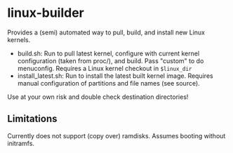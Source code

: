 # linux-builder

Provides a (semi) automated way to pull, build, and install new Linux kernels.

* build.sh: Run to pull latest kernel, configure with current kernel configuration (taken from proc/), and build. Pass "custom" to do menuconfig. Requires a Linux kernel checkout in `$linux_dir`
* install\_latest.sh: Run to install the latest built kernel image. Requires manual configuration of partitions and file names (see source).

Use at your own risk and double check destination directories!

## Limitations

Currently does not support (copy over) ramdisks. Assumes booting without initramfs.

